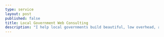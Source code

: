 ```yaml
---
type: service
layout: post
published: false
title: Local Government Web Consulting
description: "I help local governments build beautiful, low overhead, and inexpensive web presences."
---
```


